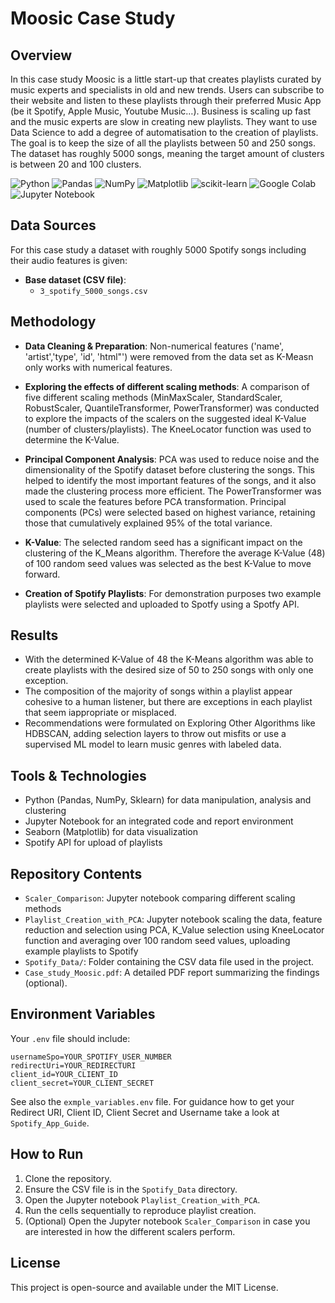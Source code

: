 # Moosic Case Study

## Overview

In this case study Moosic is a little start-up that creates playlists curated by music experts and specialists in old and new trends. Users can subscribe to their website and listen to these playlists through their preferred Music App (be it Spotify, Apple Music, Youtube Music…). Business is scaling up fast and the music experts are slow in creating new playlists. They want to use Data Science to add a degree of automatisation to the creation of playlists. The goal is to keep the size of all the playlists between 50 and 250 songs. The dataset has roughly 5000 songs, meaning the target amount of clusters is between 20 and 100 clusters.

![Python](https://img.shields.io/badge/python-3670A0?style=for-the-badge&logo=python&logoColor=ffdd54)
![Pandas](https://img.shields.io/badge/pandas-%23150458.svg?style=for-the-badge&logo=pandas&logoColor=white)
![NumPy](https://img.shields.io/badge/numpy-%23013243.svg?style=for-the-badge&logo=numpy&logoColor=white) 
![Matplotlib](https://img.shields.io/badge/Matplotlib-%23ffffff.svg?style=for-the-badge&logo=Matplotlib&logoColor=black)
![scikit-learn](https://img.shields.io/badge/scikit--learn-%23F7931E.svg?style=for-the-badge&logo=scikit-learn&logoColor=white)
![Google Colab](https://img.shields.io/badge/Google%20Colab-%23F9A825.svg?style=for-the-badge&logo=googlecolab&logoColor=white) 
![Jupyter Notebook](https://img.shields.io/badge/jupyter-%23FA0F00.svg?style=for-the-badge&logo=jupyter&logoColor=white)

## Data Sources

For this case study a dataset with roughly 5000 Spotify songs including their audio features is given:

- **Base dataset (CSV file)**:
  - `3_spotify_5000_songs.csv`
  

## Methodology

- **Data Cleaning & Preparation**:
  Non-numerical features ('name', 'artist','type', 'id', 'html"') were removed from the data set as K-Measn only works with numerical features.

- **Exploring the effects of different scaling methods**:
  A comparison of five different scaling methods (MinMaxScaler, StandardScaler, RobustScaler, QuantileTransformer, PowerTransformer) was conducted to explore the impacts of the scalers on the suggested ideal K-Value (number of clusters/playlists). The KneeLocator function was used to   determine the K-Value.

- **Principal Component Analysis**:
  PCA was used to reduce noise and the dimensionality of the Spotify dataset before clustering the songs. This helped to identify the most important features of the songs, and it also made the clustering process more efficient. The PowerTransformer was used to scale the features     before PCA transformation. Principal components (PCs) were selected based on highest variance, retaining those that cumulatively explained 95% of the total variance.

- **K-Value**:
  The selected random seed has a significant impact on the clustering of the K_Means algorithm. Therefore the average K-Value (48) of 100 random seed values was selected as the best K-Value to move forward.

- **Creation of Spotify Playlists**:
  For demonstration purposes two example playlists were selected and uploaded to Spotfy using a Spotfy API.

## Results

- With the determined K-Value of 48 the K-Means algorithm was able to create playlists with the desired size of 50 to 250 songs with only one exception.
- The composition of the majority of songs within a playlist appear cohesive to a human listener, but there are exceptions in each playlist that seem iappropriate or misplaced.
- Recommendations were formulated on Exploring Other Algorithms like HDBSCAN, adding selection layers to throw out misfits or use a supervised ML model to learn music genres with labeled data.

## Tools & Technologies

- Python (Pandas, NumPy, Sklearn) for data manipulation, analysis and clustering
- Jupyter Notebook for an integrated code and report environment
- Seaborn (Matplotlib) for data visualization
- Spotify API for upload of playlists

## Repository Contents

- `Scaler_Comparison`: Jupyter notebook comparing different scaling methods
- `Playlist_Creation_with_PCA`: Jupyter notebook scaling the data, feature reduction and selection using PCA, K_Value selection using KneeLocator function and averaging over 100 random seed values, uploading example playlists to Spotify
- `Spotify_Data/`: Folder containing the CSV data file used in the project.
- `Case_study_Moosic.pdf`: A detailed PDF report summarizing the findings (optional).

## Environment Variables
Your `.env` file should include:

```
usernameSpo=YOUR_SPOTIFY_USER_NUMBER
redirectUri=YOUR_REDIRECTURI
client_id=YOUR_CLIENT_ID
client_secret=YOUR_CLIENT_SECRET
```
See also the `exmple_variables.env` file.
For guidance how to get your Redirect URI, Client ID, Client Secret and Username take a look at `Spotify_App_Guide`.


## How to Run

1. Clone the repository.
2. Ensure the CSV file is in the `Spotify_Data` directory.
3. Open the Jupyter notebook `Playlist_Creation_with_PCA`.
4. Run the cells sequentially to reproduce playlist creation.
5. (Optional) Open the Jupyter notebook `Scaler_Comparison` in case you are interested in how the different scalers perform.


## License
This project is open-source and available under the MIT License.
